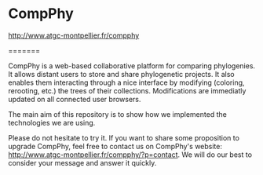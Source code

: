 CompPhy
=======

http://www.atgc-montpellier.fr/compphy

=======

CompPhy is a web-based collaborative platform for comparing phylogenies. It allows distant users to store and share phylogenetic projects. It also enables them interacting through a nice interface by modifying (coloring, rerooting, etc.) the trees of their collections. Modifications are immediatly updated on all connected user browsers.

The main aim of this repository is to show how we implemented the technologies we are using.

Please do not hesitate to try it. If you want to share some proposition to upgrade CompPhy, feel free to contact us on CompPhy's website: http://www.atgc-montpellier.fr/compphy/?p=contact. We will do our best to consider your message and answer it quickly.
